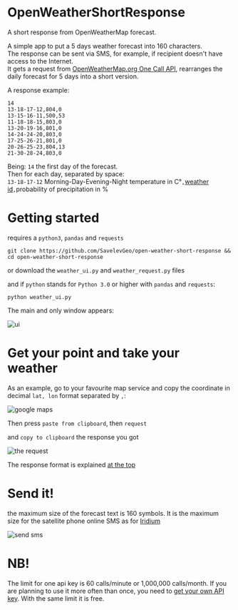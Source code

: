 # OpenWeatherShortResponse
A short response from OpenWeatherMap forecast.

A simple app to put a 5 days weather forecast into 160 characters.<br />The response can be sent via SMS, for example, if recipient doesn't have access to the Internet.<br />
It gets a request from [OpenWeatherMap.org One Call API](https://openweathermap.org/api/one-call-api), rearranges the daily forecast for 5 days into a short version.

A response example:
```
14                  
13-18-17-12,804,0   
13-15-16-11,500,53
11-18-18-15,803,0
13-20-19-16,801,0
14-24-24-20,803,0
17-25-26-21,801,0
20-26-25-23,804,13
21-30-28-24,803,0
```
Being: `14` the first day of the forecast.<br />
Then for each day, separated by space:<br />
`13-18-17-12` Morning-Day-Evening-Night temperature in C&deg;`,`[weather id](https://openweathermap.org/weather-conditions#Weather-Condition-Codes-2)`,`probability of precipitation in %

# Getting started
requires a `python3`, `pandas` and `requests`

    git clone https://github.com/SavelevGeo/open-weather-short-response && cd open-weather-short-response
or download the `weather_ui.py` and `weather_request.py` files

and if `python` stands for `Python 3.0` or higher with `pandas` and `requests`:

    python weather_ui.py

The main and only window appears:

![ui](https://user-images.githubusercontent.com/57714410/156938215-1b51b1e7-48a7-4d41-a4ac-1a9c171d3f2e.png)

# Get your point and take your weather
As an example, go to your favourite map service and copy the coordinate in decimal `lat, lon` format separated by `,`:

![google maps](https://user-images.githubusercontent.com/57714410/156938376-5b3c1ed9-6bf5-4d78-8d71-2a363ac2271a.png)

Then press `paste from clipboard`, then `request`

and `copy to clipboard` the response you got

![the request](https://user-images.githubusercontent.com/57714410/156938914-cde42b8b-69d9-4792-8494-a5a03cf07281.png)

The response format is explained [at the top](#openweathershortresponse)

# Send it!

the maximum size of the forecast text is 160 symbols. It is the maximum size for the satellite phone online SMS as for [Iridium](https://messaging.iridium.com)

![send sms](https://user-images.githubusercontent.com/57714410/156939049-11c0aee0-698d-4177-9bd4-4534fc69e37f.png)

# NB!

The limit for one api key is 60 calls/minute or 1,000,000 calls/month.
If you are planning to use it more often than once, you need to [get your own API key](https://openweathermap.org/price). With the same limit it is free.
